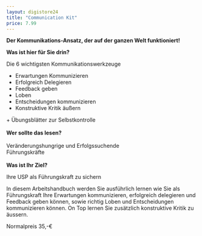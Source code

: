 ```yaml
---
layout: digistore24
title: "Communication Kit"
price: 7.99
---
```

<p><strong>Der Kommunikations-Ansatz, der auf der ganzen Welt&#xA0;funktioniert!</strong></p>
<p><strong>Was ist hier f&#xFC;r Sie drin?</strong></p>
<p>Die 6 wichtigsten Kommunikationswerkzeuge</p>
<ul><li>Erwartungen Kommunizieren</li>
<li>Erfolgreich Delegieren</li>
<li>Feedback geben</li>
<li>Loben</li>
<li>Entscheidungen kommunizieren</li>
<li>Konstruktive Kritik &#xE4;u&#xDF;ern</li>
</ul><p>+&#xA0;&#xDC;bungsbl&#xE4;tter zur&#xA0;Selbstkontrolle&#xA0;<strong><br></strong><br><strong>Wer sollte das lesen?<br></strong><br>Ver&#xE4;nderungshungrige und Erfolgssuchende<br>F&#xFC;hrungskr&#xE4;fte<strong><br></strong><br><strong>Was ist Ihr Ziel? </strong></p>
<p>Ihre USP als F&#xFC;hrungskraft zu sichern</p>
<p>In diesem Arbeitshandbuch werden Sie ausf&#xFC;hrlich lernen wie Sie als F&#xFC;hrungskraft Ihre Erwartungen kommunizieren, erfolgreich delegieren und Feedback geben k&#xF6;nnen, sowie richtig Loben und Entscheidungen kommunizieren k&#xF6;nnen. On Top lernen Sie zus&#xE4;tzlich konstruktive Kritik zu &#xE4;ussern.</p>
<p>Normalpreis 35,-&#x20AC;</p>
